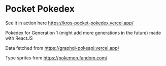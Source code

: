 # Pocket Pokedex

See it in action here https://kros-pocket-pokedex.vercel.app/

Pokedex for Generation 1 (might add more generations in the future) made with ReactJS

Data fetched from https://graphql-pokeapi.vercel.app/

Type sprites from https://pokemon.fandom.com/


